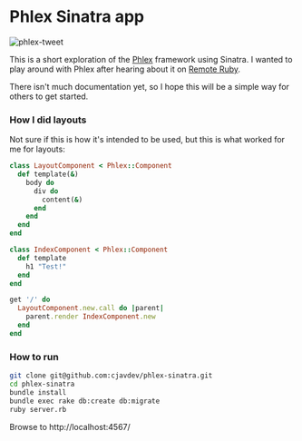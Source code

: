# Phlex Sinatra app

![phlex-tweet](https://user-images.githubusercontent.com/3710766/192023883-224566e6-a48b-4d47-94b7-926dace34690.gif)


This is a short exploration of the [Phlex](https://www.phlex.fun/) framework using Sinatra. I wanted to
play around with Phlex after hearing about it on [Remote Ruby](https://dev.to/remote-ruby/phlexing-with-joel-drapper).

There isn't much documentation yet, so I hope this will be a simple way for others to get started.

### How I did layouts

Not sure if this is how it's intended to be used, but this is what worked for me for layouts:

```rb
class LayoutComponent < Phlex::Component
  def template(&)
    body do
      div do
        content(&)
      end
    end
  end
end

class IndexComponent < Phlex::Component
  def template
    h1 "Test!"
  end
end

get '/' do
  LayoutComponent.new.call do |parent|
    parent.render IndexComponent.new
  end
end
```

### How to run

```bash
git clone git@github.com:cjavdev/phlex-sinatra.git
cd phlex-sinatra
bundle install
bundle exec rake db:create db:migrate
ruby server.rb
```

Browse to http://localhost:4567/

